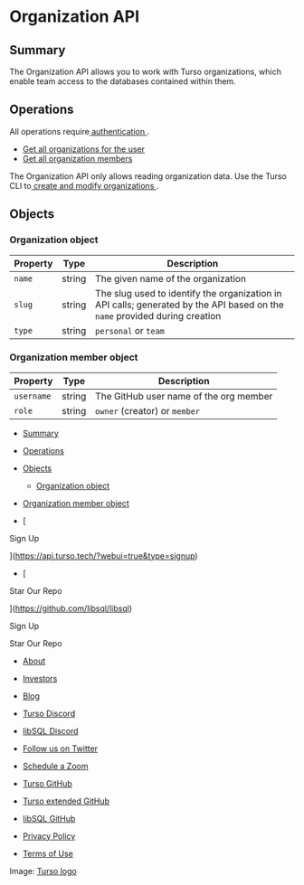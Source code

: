 # Organization API

## Summary​

The Organization API allows you to work with Turso organizations, which enable
team access to the databases contained within them.

## Operations​

All operations require[ authentication ](https://docs.turso.tech/reference/platform-rest-api/#authentication).

- [ Get all organizations for the user ](https://docs.turso.tech/reference/platform-rest-api/organization/get-organizations-for-user)
- [ Get all organization members ](https://docs.turso.tech/reference/platform-rest-api/organization/get-organization-members)


The Organization API only allows reading organization data. Use the Turso CLI to[ create and modify organizations ](https://docs.turso.tech/reference/turso-cli#team-collaboration-with-organizations).

## Objects​

### Organization object​

| Property | Type | Description |
|---|---|---|
|  `name`  | string | The given name of the organization |
|  `slug`  | string | The slug used to identify the organization in API calls; generated by the API based on the `name` provided during creation |
|  `type`  | string |  `personal` or `team`  |


### Organization member object​

| Property | Type | Description |
|---|---|---|
|  `username`  | string | The GitHub user name of the org member |
|  `role`  | string |  `owner` (creator) or `member`  |


- [ Summary ](https://docs.turso.tech//reference/platform-rest-api/organization#organization-object/#summary)
- [ Operations ](https://docs.turso.tech//reference/platform-rest-api/organization#organization-object/#operations)
- [ Objects ](https://docs.turso.tech//reference/platform-rest-api/organization#organization-object/#objects)
    - [ Organization object ](https://docs.turso.tech//reference/platform-rest-api/organization#organization-object/#organization-object)

- [ Organization member object ](https://docs.turso.tech//reference/platform-rest-api/organization#organization-object/#organization-member-object)


- [ 

Sign Up




 ](https://api.turso.tech/?webui=true&type=signup)
- [ 

Star Our Repo






 ](https://github.com/libsql/libsql)


Sign Up

Star Our Repo

- [ About ](https://turso.tech/about-us)
- [ Investors ](https://turso.tech/investors)
- [ Blog ](https://blog.turso.tech)


- [ Turso Discord ](https://discord.com/invite/4B5D7hYwub)
- [ libSQL Discord ](https://discord.gg/VzbXemj6Rg)
- [ Follow us on Twitter ](https://twitter.com/tursodatabase)
- [ Schedule a Zoom ](https://calendly.com/d/gt7-bfd-83n/meet-with-chiselstrike)


- [ Turso GitHub ](https://github.com/tursodatabase/)
- [ Turso extended GitHub ](https://github.com/turso-extended/)
- [ libSQL GitHub ](http://github.com/tursodatabase/libsql)


- [ Privacy Policy ](https://turso.tech/privacy-policy)
- [ Terms of Use ](https://turso.tech/terms-of-use)


Image: [ Turso logo ](https://docs.turso.tech/img/turso.svg)